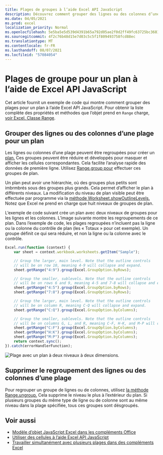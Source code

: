 ```yaml
---
title: Plages de groupes à l’aide Excel API JavaScript
description: Découvrez comment grouper des lignes ou des colonnes d’une plage pour créer un plan à l’aide Excel API JavaScript.
ms.date: 04/05/2021
ms.prod: excel
localization_priority: Normal
ms.openlocfilehash: 5e5ba5e5d539d4391b65a792d05ae2f0d2ff49fc63725bc3681cb9015873bb45
ms.sourcegitcommit: 4f2c76b48d15e7d03c5c5f1f809493758fcd88ec
ms.translationtype: MT
ms.contentlocale: fr-FR
ms.lasthandoff: 08/07/2021
ms.locfileid: "57084054"
---
```

# <a name="group-ranges-for-an-outline-using-the-excel-javascript-api"></a>Plages de groupe pour un plan à l’aide de Excel API JavaScript

Cet article fournit un exemple de code qui montre comment grouper des plages pour un plan à l’aide Excel API JavaScript. Pour obtenir la liste complète des propriétés et méthodes que l’objet prend en `Range` charge, [voir Excel. Classe Range](/javascript/api/excel/excel.range).

## <a name="group-rows-or-columns-of-a-range-for-an-outline"></a>Grouper des lignes ou des colonnes d’une plage pour un plan

Les lignes ou colonnes d’une plage peuvent être regroupées pour créer un [plan.](https://support.office.com/article/Outline-group-data-in-a-worksheet-08CE98C4-0063-4D42-8AC7-8278C49E9AFF) Ces groupes peuvent être réduire et développés pour masquer et afficher les cellules correspondantes. Cela facilite l’analyse rapide des données de première ligne. Utilisez [Range.group pour](/javascript/api/excel/excel.range#group_groupOption_) effectuer ces groupes de plan.

Un plan peut avoir une hiérarchie, où des groupes plus petits sont imbrmbrés sous des groupes plus grands. Cela permet d’afficher le plan à différents niveaux. La modification du niveau de plan visible peut être effectuée par programme via la [méthode Worksheet.showOutlineLevels.](/javascript/api/excel/excel.worksheet#showOutlineLevels_rowLevels__columnLevels_) Notez que Excel ne prend en charge que huit niveaux de groupes de plan.

L’exemple de code suivant crée un plan avec deux niveaux de groupes pour les lignes et les colonnes. L’image suivante montre les regroupements de ce plan. Dans l’exemple de code, les plages regroupées n’incluent pas la ligne ou la colonne du contrôle de plan (les « Totaux » pour cet exemple). Un groupe définit ce qui sera réduire, et non la ligne ou la colonne avec le contrôle.

```js
Excel.run(function (context) {
    var sheet = context.workbook.worksheets.getItem("Sample");

    // Group the larger, main level. Note that the outline controls
    // will be on row 10, meaning 4-9 will collapse and expand.
    sheet.getRange("4:9").group(Excel.GroupOption.byRows);

    // Group the smaller, sublevels. Note that the outline controls
    // will be on rows 6 and 9, meaning 4-5 and 7-8 will collapse and expand.
    sheet.getRange("4:5").group(Excel.GroupOption.byRows);
    sheet.getRange("7:8").group(Excel.GroupOption.byRows);

    // Group the larger, main level. Note that the outline controls
    // will be on column R, meaning C-Q will collapse and expand.
    sheet.getRange("C:Q").group(Excel.GroupOption.byColumns);

    // Group the smaller, sublevels. Note that the outline controls
    // will be on columns G, L, and R, meaning C-F, H-K, and M-P will collapse and expand.
    sheet.getRange("C:F").group(Excel.GroupOption.byColumns);
    sheet.getRange("H:K").group(Excel.GroupOption.byColumns);
    sheet.getRange("M:P").group(Excel.GroupOption.byColumns);
    return context.sync();
}).catch(errorHandlerFunction);
```

![Plage avec un plan à deux niveaux à deux dimensions.](../images/excel-outline.png)

## <a name="remove-grouping-from-rows-or-columns-of-a-range"></a>Supprimer le regroupement des lignes ou des colonnes d’une plage

Pour regrouper un groupe de lignes ou de colonnes, utilisez [la méthode Range.ungroup.](/javascript/api/excel/excel.range#ungroup_groupOption_) Cela supprime le niveau le plus à l’extérieur du plan. Si plusieurs groupes du même type de ligne ou de colonne sont au même niveau dans la plage spécifiée, tous ces groupes sont désgroupés.

## <a name="see-also"></a>Voir aussi

- [Modèle d’objet JavaScript Excel dans les compléments Office](excel-add-ins-core-concepts.md)
- [Utiliser des cellules à l’aide Excel API JavaScript](excel-add-ins-cells.md)
- [Travailler simultanément avec plusieurs plages dans des compléments Excel](excel-add-ins-multiple-ranges.md)
